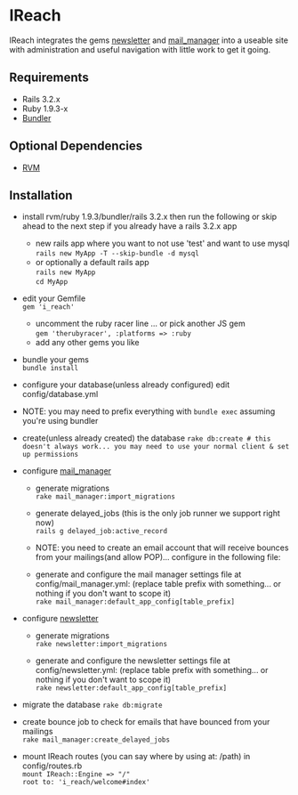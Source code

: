 IReach
======

IReach integrates the gems [newsletter](https://github.com/LoneStarInternet/newsletter/) and [mail_manager](https://github.com/LoneStarInternet/mail_manager) into a useable site with administration and useful navigation with little work to get it going.

Requirements
------------

* Rails 3.2.x
* Ruby 1.9.3-x
* [Bundler](http://bundler.io)

Optional Dependencies
---------------------
* [RVM](http://rvm.io)

Installation
-----------
* install rvm/ruby 1.9.3/bundler/rails 3.2.x then run the following or skip ahead to the next step if you already have a rails 3.2.x app  
  * new rails app where you want to not use 'test' and want to use mysql  
  `rails new MyApp -T --skip-bundle -d mysql`  
  * or optionally a default rails app  
  `rails new MyApp`  
  `cd MyApp`

* edit your Gemfile  
  `gem 'i_reach'`
  * uncomment the ruby racer line ... or pick another JS gem   
    `gem 'therubyracer', :platforms => :ruby`  
  * add any other gems you like

* bundle your gems  
  `bundle install`

* configure your database(unless already configured) edit config/database.yml

* NOTE: you may need to prefix everything with `bundle exec` assuming you're using bundler

* create(unless already created) the database
  `rake db:create # this doesn't always work... you may need to use your normal client & set up permissions`  

* configure [mail_manager](https://github.com/LoneStarInternet/mail_manager)
  * generate migrations  
  `rake mail_manager:import_migrations`

  * generate delayed_jobs (this is the only job runner we support right now)  
  `rails g delayed_job:active_record`

  * NOTE: you need to create an email account that will receive bounces from your mailings(and allow POP)... configure in the following file:
  * generate and configure the mail manager settings file at config/mail_manager.yml: (replace table prefix with something... or nothing if you don't want to scope it)  
  `rake mail_manager:default_app_config[table_prefix]`

* configure [newsletter](https://github.com/LoneStarInternet/newsletter)
  * generate migrations  
  `rake newsletter:import_migrations`

  * generate and configure the newsletter settings file at config/newsletter.yml: (replace table prefix with something... or nothing if you don't want to scope it)  
  `rake newsletter:default_app_config[table_prefix]`

* migrate the database
  `rake db:migrate`

* create bounce job to check for emails that have bounced from your mailings  
  `rake mail_manager:create_delayed_jobs`

* mount IReach routes (you can say where by using at: /path) in config/routes.rb   
  `mount IReach::Engine => "/"`  
  `root to: 'i_reach/welcome#index'`  

